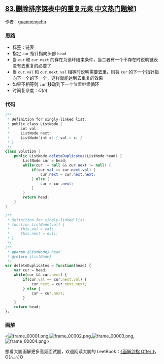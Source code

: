 ## [83.删除排序链表中的重复元素 中文热门题解1](https://leetcode.cn/problems/remove-duplicates-from-sorted-list/solutions/100000/hua-jie-suan-fa-83-shan-chu-pai-xu-lian-biao-zhong)

作者：[guanpengchn](https://leetcode.cn/u/guanpengchn)

### 思路

- 标签：链表
- 指定 `cur` 指针指向头部 `head`
- 当 `cur` 和 `cur.next` 的存在为循环结束条件，当二者有一个不存在时说明链表没有去重复的必要了
- 当 `cur.val` 和 `cur.next.val` 相等时说明需要去重，则将 `cur` 的下一个指针指向下一个的下一个，这样就能达到去重复的效果
- 如果不相等则 `cur` 移动到下一个位置继续循环
- 时间复杂度：$O(n)$


### 代码

```Java []
/**
 * Definition for singly-linked list.
 * public class ListNode {
 *     int val;
 *     ListNode next;
 *     ListNode(int x) { val = x; }
 * }
 */
class Solution {
    public ListNode deleteDuplicates(ListNode head) {
        ListNode cur = head;
        while(cur != null && cur.next != null) {
            if(cur.val == cur.next.val) {
                cur.next = cur.next.next;
            } else {
                cur = cur.next;
            }
        }
        return head;
    }
}
```
```JavaScript []
/**
 * Definition for singly-linked list.
 * function ListNode(val) {
 *     this.val = val;
 *     this.next = null;
 * }
 */
/**
 * @param {ListNode} head
 * @return {ListNode}
 */
var deleteDuplicates = function(head) {
    var cur = head;
    while(cur && cur.next) {
        if(cur.val == cur.next.val) {
            cur.next = cur.next.next;
        } else {
            cur = cur.next;
        }
    }
    return head;
};
```

### 画解

<![frame_00001.png](https://pic.leetcode-cn.com/c61a88b9fe012a9b85b842f4a12a5310c96b462ea4801e6227fc6a04aa140351-frame_00001.png),![frame_00002.png](https://pic.leetcode-cn.com/87a5f06f4a257e5970af228ea0c37b1b1513d5b53770da8d409616a5fd9afaa5-frame_00002.png),![frame_00003.png](https://pic.leetcode-cn.com/b8f2dae3ca21a552bff2e2486f2f838f78aaa505066113c4453900ae182edbd3-frame_00003.png),![frame_00004.png](https://pic.leetcode-cn.com/0daa567a9d33f8b738a7a50b5bdf6e970ec508554df8c27976b7291edb4da1a1-frame_00004.png)>

想看大鹏画解更多高频面试题，欢迎阅读大鹏的 LeetBook：[《画解剑指 Offer 》](https://leetcode-cn.com/leetbook/detail/illustrate-lcof/)，O(∩_∩)O
